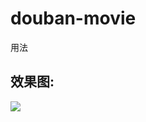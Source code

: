 # douban-movie

用法

## 效果图:
![](https://p1-juejin.byteimg.com/tos-cn-i-k3u1fbpfcp/24b660995df14f899c7611dc5ff599f8~tplv-k3u1fbpfcp-watermark.image)
